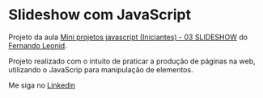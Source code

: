 ﻿# Slideshow com JavaScript

Projeto da aula <a href="https://www.youtube.com/watch?v=csNYVAS2ex8">Mini projetos javascript (Iniciantes) - 03 SLIDESHOW</a> do <a href="https://github.com/fernandoleonid">Fernando Leonid</a>.

Projeto realizado com o intuito de praticar a produção de páginas na web, utilizando o JavaScrip para manipulação de elementos.

Me siga no <a href="https://www.linkedin.com/in/jose-de-souza/">Linkedin</a>